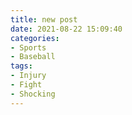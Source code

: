 ```yaml
---
title: new post
date: 2021-08-22 15:09:40
categories:
- Sports
- Baseball
tags:
- Injury
- Fight
- Shocking
---
```

